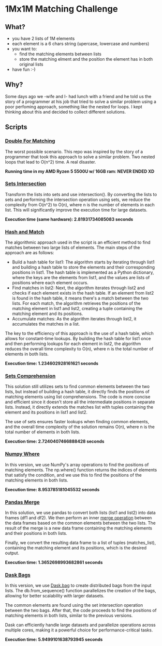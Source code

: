 # 1Mx1M Matching Challenge

## What?

* you have 2 lists of 1M elements
* each element is a 6 chars string (upercase, lowercase and numbers)
* you want to: 
    * find the matching elements between lists
    * store the matching elment and the position the element has in both original lists
* have fun :-)

## Why?

Some days ago we -wife and I- had lunch with a friend and he told us the story of a programmer at his job that tried to solve a similar problem using a poor perfoming approach, something like the nested for loops. I kept thinking about this and decided to collect different solutions. 

## Scripts

### [Double For Matching](https://github.com/huolter/1Mx1M-matching/blob/main/double_for_matching.py)
The worst possible scenario. This repo was inspired by the story of a programmer that took this approach to solve a similar problem. 
Two nested loops that lead to O(n^2) time. A real disaster. 

**Running time in my AMD Ryzen 5 5500U w/ 16GB ram: NEVER ENDED XD**

### [Sets Intersection](https://github.com/huolter/1Mx1M-matching/blob/main/sets_intersection.py)
Transform the lists into sets and use intersection(). By converting the lists to sets and performing the intersection operation using sets, we reduce the complexity from O(n^2) to O(n), where n is the number of elements in each list. This will significantly improve the execution time for large datasets.

**Execution time (same hardware): 2.81931734085083 seconds**


### [Hash and Match](https://github.com/huolter/1Mx1M-matching/blob/main/hash_and_match.py)

The algorithmic approach used in the script is an efficient method to find matches between two large lists of elements. The main steps of the approach are as follows:

* Build a hash table for list1: The algorithm starts by iterating through list1 and building a hash table to store the elements and their corresponding positions in list1. The hash table is implemented as a Python dictionary, where the keys are the elements from list1, and the values are lists of positions where each element occurs.
* Find matches in list2: Next, the algorithm iterates through list2 and checks if each element exists in the hash table. If an element from list2 is found in the hash table, it means there's a match between the two lists. For each match, the algorithm retrieves the positions of the matching element in list1 and list2, creating a tuple containing the matching element and its positions.
* Accumulate matches: As the algorithm iterates through list2, it accumulates the matches in a list.

The key to the efficiency of this approach is the use of a hash table, which allows for constant-time lookups. By building the hash table for list1 once and then performing lookups for each element in list2, the algorithm reduces the overall time complexity to O(n), where n is the total number of elements in both lists.

**Execution time: 1.234602928161621 seconds**

### [Sets Comprehension](https://github.com/huolter/1Mx1M-matching/blob/main/sets_comprehension.py)

This solution still utilizes sets to find common elements between the two lists, but instead of building a hash table, it directly finds the positions of matching elements using list comprehensions. The code is more concise and efficient since it doesn't store all the intermediate positions in separate lists. Instead, it directly extends the matches list with tuples containing the element and its positions in list1 and list2.

The use of sets ensures faster lookups when finding common elements, and the overall time complexity of the solution remains O(n), where n is the total number of elements in both lists.

**Execution time: 2.7240407466888428 seconds**

### [Numpy Where](https://github.com/huolter/1Mx1M-matching/blob/main/numpy_where.py)

In this version, we use NumPy's array operations to find the positions of matching elements. The np.where() function returns the indices of elements that satisfy the condition, and we use this to find the positions of the matching elements in both lists.

**Execution time: 8.953785181045532 seconds**

### [Pandas Merge](https://github.com/huolter/1Mx1M-matching/blob/main/pandas_merge.py)

In this solution, we use pandas to convert both lists (list1 and list2) into data frames (df1 and df2). We then perform an inner [merge operation](https://pandas.pydata.org/docs/reference/api/pandas.DataFrame.merge.html) between the data frames based on the common elements between the two lists. The result of the merge is a new data frame containing the matching elements and their positions in both lists.

Finally, we convert the resulting data frame to a list of tuples (matches_list), containing the matching element and its positions, which is the desired output.

**Execution time: 1.3652698993682861 seconds**

### [Dask Bags]()

In this version, we use [Dask.bag](https://docs.dask.org/en/stable/bag.html) to create distributed bags from the input lists. The db.from_sequence() function parallelizes the creation of the bags, allowing for better scalability with larger datasets.

The common elements are found using the set intersection operation between the two bags. After that, the code proceeds to find the positions of matching elements in both lists, similar to the previous versions.

Dask can efficiently handle large datasets and parallelize operations across multiple cores, making it a powerful choice for performance-critical tasks.

**Execution time: 5.9499101638793945 seconds**